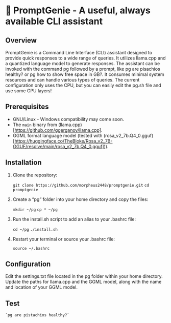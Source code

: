 # 🧞 PromptGenie - A useful, always available CLI assistant

## Overview

PromptGenie is a Command Line Interface (CLI) assistant designed to provide quick responses to a wide range of queries. It utilizes llama.cpp and a quantized language model to generate responses. The assistant can be invoked with the command pg followed by a prompt, like pg are pisachios healthy? or pg how to show free space in GB?. It consumes minimal system resources and can handle various types of queries. The current configuration only uses the CPU, but you can easily edit the pg.sh file and use some GPU layers!

## Prerequisites

- GNU/Linux - Windows compatibility may come soon.
- The `main` binary from (llama.cpp)[https://github.com/ggerganov/llama.cpp].
- GGML format language model (tested with (rosa_v2_7b.Q4_0.gguf)[https://huggingface.co/TheBloke/Rosa_v2_7B-GGUF/resolve/main/rosa_v2_7b.Q4_0.gguf])).

## Installation

1. Clone the repository:

    `git clone https://github.com/morpheus2448/promptgenie.git`
    `cd promptgenie`


2. Create a “pg” folder into your home directory and copy the files:

    `mkdir ~/pg`
    `cp * ~/pg`


3. Run the install.sh script to add an alias to your .bashrc file:

    `cd ~/pg`
    `./install.sh`


4. Restart your terminal or source your .bashrc file:

    `source ~/.bashrc`


## Configuration

Edit the settings.txt file located in the pg folder within your home directory. Update the paths for llama.cpp and the GGML model, along with the name and location of your GGML model.

## Test

    `pg are pistachios healthy?`